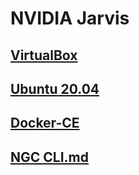 # NVIDIA Jarvis

## [VirtualBox](VirtualBox.md)

## [Ubuntu 20.04](Ubuntu-20.04.md)

## [Docker-CE](Docker-CE.md)

## [NGC CLI.md](NGC-CLI.md)
